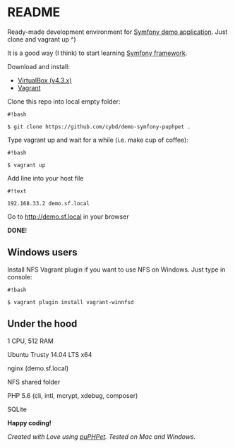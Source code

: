 # README #

Ready-made development environment for [Symfony demo application](http://symfony.com/blog/introducing-the-symfony-demo-application). Just clone and vagrant up ^)

It is a good way (I think) to start learning [Symfony framework](http://symfony.com/doc/current/book/index.html).

Download and install:

* [VirtualBox (v4.3.x)](https://www.virtualbox.org/wiki/Download_Old_Builds_4_3)
* [Vagrant](https://www.vagrantup.com/downloads.html)

Clone this repo into local empty folder:

```
#!bash

$ git clone https://github.com/cybd/demo-symfony-puphpet .
```

Type vagrant up and wait for a while (i.e. make cup of coffee):

```
#!bash

$ vagrant up
```

Add line into your host file


```
#!text

192.168.33.2 demo.sf.local
```

Go to http://demo.sf.local in your browser

**DONE**!

## Windows users ##
Install NFS Vagrant plugin if you want to use NFS on Windows. Just type in console:


```
#!bash

$ vagrant plugin install vagrant-winnfsd
```



## Under the hood ##

1 CPU, 512 RAM

Ubuntu Trusty 14.04 LTS x64

nginx (demo.sf.local)

NFS shared folder

PHP 5.6 (cli, intl, mcrypt, xdebug, composer)

SQLite

**Happy coding!**

*Created with Love using [puPHPet](https://puphpet.com/). Tested on Mac and Windows.*